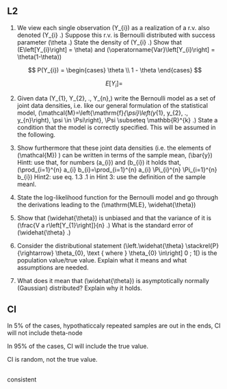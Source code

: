 
## L2

1. We view each single observation \(Y_{i}\) as a realization of a r.v. also denoted \(Y_{i} .\) Suppose this r.v. is Bernoulli distributed with success parameter \(\theta .\) State the density of \(Y_{i} .\) Show that \(E\left[Y_{i}\right] = \theta\) and \(\operatorname{Var}\left[Y_{i}\right] = \theta(1-\theta)\)

$$
P(Y_{i}) = \begin{cases}
  \theta \\
  1 - \theta
\end{cases}
$$

$$
E\left[Y_{i}\right] = \
$$

2. Given data \(Y_{1}, Y_{2}, ., Y_{n},\) write the Bernoulli model as a set of joint data densities, i.e. like our general formulation of the statistical model, \(\mathcal{M}=\left\{\mathrm{f}_{\psi}\left(y_{1}, y_{2}, ., y_{n}\right), \psi \in \Psi\right\}, \Psi \subseteq \mathbb{R}^{k} .\) State a condition that the model is correctly specified. This will be assumed in the following.

3. Show furthermore that these joint data densities (i.e. the elements of \(\mathcal{M}\) ) can be written in terms of the sample mean, \(\bar{y}\) Hintt: use that, for numbers \(a_{i}\) and \(b_{i}\) it holds that, \(\prod_{i=1}^{n} a_{i} b_{i}=\prod_{i=1}^{n} a_{i} \Pi_{i}^{n} \Pi_{i=1}^{n} b_{i}\) Hint2: use eq. 1.3 .1 in Hint 3: use the definition of the sample meanl.

4. State the log-likelihood function for the Bernoulli model and go through the derivations leading to the \(\mathrm{MLE}, \widehat{\theta}\)

5. Show that \(\widehat{\theta}\) is unbiased and that the variance of it is \(\frac{V a r\left[Y_{1}\right]}{n} .\) What is the standard error of \(\widehat{\theta} .\)

6. Consider the distributional statement \(\left.\widehat{\theta} \stackrel{P}{\rightarrow} \theta_{0}, \text { where } \theta_{0} \in\right] 0 ; 1[\) is the population value/true value. Explain what it means and what assumptions are needed.

7. What does it mean that \(\widehat{\theta}\) is asymptotically normally (Gaussian) distributed? Explain why it holds.

## CI

In 5% of the cases, hypothaticcaly repeated samples  are out in the ends, CI will not include theta-node

In 95% of the cases, CI will include the true value.

CI is random, not the true value.

##

consistent
